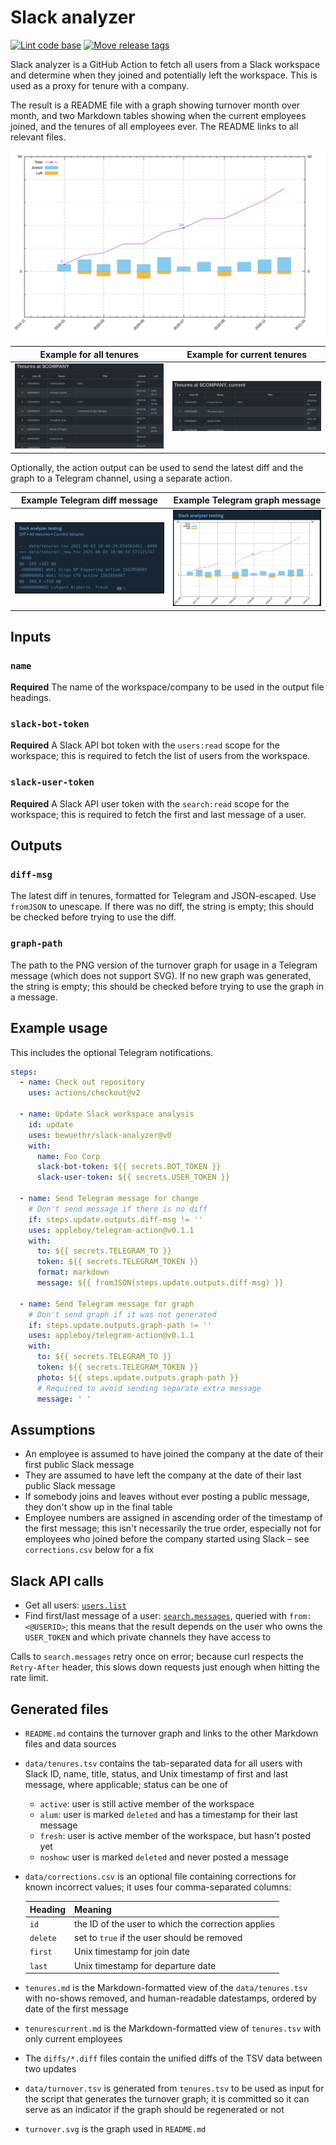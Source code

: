 # Slack analyzer

[![Lint code base](https://github.com/bewuethr/slack-analyzer/actions/workflows/linter.yml/badge.svg)](https://github.com/bewuethr/slack-analyzer/actions/workflows/linter.yml)
[![Move release tags](https://github.com/bewuethr/slack-analyzer/actions/workflows/releasetracker.yml/badge.svg)](https://github.com/bewuethr/slack-analyzer/actions/workflows/releasetracker.yml)

Slack analyzer is a GitHub Action to fetch all users from a Slack workspace and
determine when they joined and potentially left the workspace. This is used as
a proxy for tenure with a company.

The result is a README file with a graph showing turnover month over month, and
two Markdown tables showing when the current employees joined, and the tenures
of all employees ever. The README links to all relevant files.

![Sample graph](img/samplegraph.svg)

| Example for all tenures             | Example for current tenures                         |
| ----------------------------------- |---------------------------------------------------- |
| ![Tenures](img/example-tenures.png) | ![Current tenures](img/example-tenures-current.png) |

Optionally, the action output can be used to send the latest diff and the graph
to a Telegram channel, using a separate action.

| Example Telegram diff message          | Example Telegram graph message           |
| -------------------------------------- | ---------------------------------------- |
| ![Diff](img/telegram-diff-example.png) | ![Graph](img/telegram-graph-example.png) |

## Inputs

### `name`

**Required** The name of the workspace/company to be used in the output file
headings.

### `slack-bot-token`

**Required** A Slack API bot token with the `users:read` scope for the
workspace; this is required to fetch the list of users from the workspace.

### `slack-user-token`

**Required** A Slack API user token with the `search:read` scope for the
workspace; this is required to fetch the first and last message of a user.

## Outputs

### `diff-msg`

The latest diff in tenures, formatted for Telegram and JSON-escaped. Use
`fromJSON` to unescape. If there was no diff, the string is empty; this should
be checked before trying to use the diff.

### `graph-path`

The path to the PNG version of the turnover graph for usage in a Telegram
message (which does not support SVG). If no new graph was generated, the string
is empty; this should be checked before trying to use the graph in a message.

## Example usage

This includes the optional Telegram notifications.

```yaml
steps:
  - name: Check out repository
    uses: actions/checkout@v2

  - name: Update Slack workspace analysis
    id: update
    uses: bewuethr/slack-analyzer@v0
    with:
      name: Foo Corp
      slack-bot-token: ${{ secrets.BOT_TOKEN }}
      slack-user-token: ${{ secrets.USER_TOKEN }}

  - name: Send Telegram message for change
    # Don't send message if there is no diff
    if: steps.update.outputs.diff-msg != ''
    uses: appleboy/telegram-action@v0.1.1
    with:
      to: ${{ secrets.TELEGRAM_TO }}
      token: ${{ secrets.TELEGRAM_TOKEN }}
      format: markdown
      message: ${{ fromJSON(steps.update.outputs.diff-msg) }}

  - name: Send Telegram message for graph
    # Don't send graph if it was not generated
    if: steps.update.outputs.graph-path != ''
    uses: appleboy/telegram-action@v0.1.1
    with:
      to: ${{ secrets.TELEGRAM_TO }}
      token: ${{ secrets.TELEGRAM_TOKEN }}
      photo: ${{ steps.update.outputs.graph-path }}
      # Required to avoid sending separate extra message
      message: ' '
```

## Assumptions

- An employee is assumed to have joined the company at the date of their first
  public Slack message
- They are assumed to have left the company at the date of their last public
  Slack message
- If somebody joins and leaves without ever posting a public message, they
  don't show up in the final table
- Employee numbers are assigned in ascending order of the timestamp of the
  first message; this isn't necessarily the true order, especially not for
  employees who joined before the company started using Slack &ndash; see
  `corrections.csv` below for a fix

## Slack API calls

- Get all users: [`users.list`][1]
- Find first/last message of a user: [`search.messages`][2], queried with
  `from:<@USERID>`; this means that the result depends on the user who owns the
  `USER_TOKEN` and which private channels they have access to

Calls to `search.messages` retry once on error; because curl respects the
`Retry-After` header, this slows down requests just enough when hitting the
rate limit.

[1]: <https://api.slack.com/methods/users.list>
[2]: <https://api.slack.com/methods/search.messages>

## Generated files

- `README.md` contains the turnover graph and links to the other Markdown files
  and data sources
- `data/tenures.tsv` contains the tab-separated data for all users with Slack
  ID, name, title, status, and Unix timestamp of first and last message, where
  applicable; status can be one of
  - `active`: user is still active member of the workspace
  - `alum`: user is marked `deleted` and has a timestamp for their last message
  - `fresh`: user is active member of the workspace, but hasn't posted yet
  - `noshow`: user is marked `deleted` and never posted a message
- `data/corrections.csv` is an optional file containing corrections for known
  incorrect values; it uses four comma-separated columns:

  | Heading  | Meaning                                            |
  | -------- | -------------------------------------------------- |
  | `id`     | the ID of the user to which the correction applies |
  | `delete` | set to `true` if the user should be removed        |
  | `first`  | Unix timestamp for join date                       |
  | `last`   | Unix timestamp for departure date                  |

- `tenures.md` is the Markdown-formatted view of the `data/tenures.tsv` with
  no-shows removed, and human-readable datestamps, ordered by date of the first
  message
- `tenurescurrent.md` is the Markdown-formatted view of `tenures.tsv` with only
  current employees
- The `diffs/*.diff` files contain the unified diffs of the TSV data between
  two updates
- `data/turnover.tsv` is generated from `tenures.tsv` to be used as input for
  the script that generates the turnover graph; it is committed so it can serve
  as an indicator if the graph should be regenerated or not
- `turnover.svg` is the graph used in `README.md`
